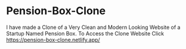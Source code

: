 # Pension-Box-Clone
I have made a Clone of a Very Clean and Modern Looking Website of a Startup Named Pension Box.
To Access the Clone Website Click https://pension-box-clone.netlify.app/
